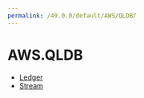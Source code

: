```yaml
---
permalink: /49.0.0/default/AWS/QLDB/
---
```


# AWS.QLDB



* [Ledger](Ledger.md)
* [Stream](Stream.md)